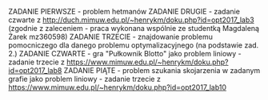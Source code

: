 ZADANIE PIERWSZE - 	problem hetmanów
ZADANIE DRUGIE - 	zadanie czwarte z http://duch.mimuw.edu.pl/~henrykm/doku.php?id=opt2017_lab3 (zgodnie z zaleceniem - praca wykonana wspólnie ze studentką Magdaleną Żarek mz360598)
ZADANIE TRZECIE - 	znajdowanie problemu pomocniczego dla danego problemu optymalizacyjnego (na podstawie zad. 2.)
ZADANIE CZWARTE - 	gra "Pułkownik Blotto" jako problem liniowy - zadanie trzecie z https://www.mimuw.edu.pl/~henrykm/doku.php?id=opt2017_lab8
ZADANIE PIĄTE - 	problem szukania skojarzenia w zadanym grafie jako problem liniowy - zadanie trzecie z https://www.mimuw.edu.pl/~henrykm/doku.php?id=opt2017_lab10